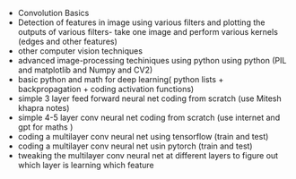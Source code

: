 * Convolution Basics
* Detection of features in image using various filters  and plotting the outputs of various filters- take one image and perform various kernels (edges and other features)
* other computer vision techniques 
* advanced image-processing techiniques using python using python (PIL and matplotlib and Numpy and CV2)
* basic python and math for deep learning( python lists + backpropagation + coding activation functions)
* simple 3 layer feed forward neural net coding from scratch (use Mitesh khapra notes)
* simple 4-5 layer conv neural net coding from scratch (use internet and gpt for maths )
* coding a multilayer conv neural net using tensorflow (train and test)
* coding a multilayer conv  neural net usin pytorch (train and test)
* tweaking the multilayer conv neural net at different layers to figure out which layer is learning which feature
